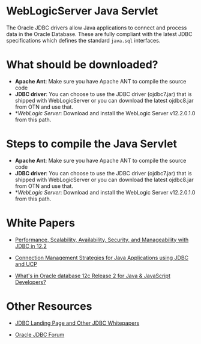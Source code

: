 # WebLogicServer Java Servlet   
The Oracle JDBC drivers allow Java applications to connect and process data in the Oracle Database. These are fully compliant with the latest JDBC specifications which defines the standard `java.sql` interfaces. 


# What should be downloaded? 

* **Apache Ant**: Make sure you have Apache ANT to compile the source code 
* **JDBC driver**: You can choose to use the JDBC driver (ojdbc7.jar) that is shipped with WebLogicServer or you can download the latest 
ojdbc8.jar from OTN and use that. 
* **WebLogic Server*: Download and install the WebLogic Server v12.2.0.1.0 from this path. 


# Steps to compile the Java Servlet 

* **Apache Ant**: Make sure you have Apache ANT to compile the source code 
* **JDBC driver**: You can choose to use the JDBC driver (ojdbc7.jar) that is shipped with WebLogicServer or you can download the latest 
ojdbc8.jar from OTN and use that. 
* **WebLogic Server*: Download and install the WebLogic Server v12.2.0.1.0 from this path. 


# White Papers 

* [Performance, Scalability, Availability, Security, and Manageability with JDBC in 12.2](http://www.oracle.com/technetwork/database/application-development/jdbc/jdbcanducp122-3628966.pdf)

* [Connection Management Strategies for Java Applications using JDBC and UCP](http://www.oracle.com/technetwork/database/application-development/jdbc-ucp-conn-mgmt-strategies-3045654.pdf)

* [What's in Oracle database 12c Release 2 for Java & JavaScript Developers?](http://bit.ly/2orH5jf)

# Other Resources 

* [JDBC Landing Page and Other JDBC Whitepapers](http://www.oracle.com/technetwork/database/application-development/jdbc/overview/index.html)

* [Oracle JDBC Forum](https://community.oracle.com/community/java/database_connectivity/java_database_connectivity/)







